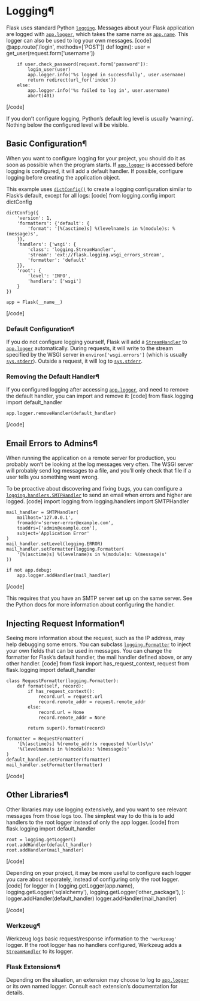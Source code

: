 # Logging¶

Flask uses standard Python [`logging`](https://docs.python.org/3/library/logging.html#module-logging "\(in Python v3.13\)"). Messages about your Flask application are logged with [`app.logger`](../api/#flask.Flask.logger "flask.Flask.logger"), which takes the same name as [`app.name`](../api/#flask.Flask.name "flask.Flask.name"). This logger can also be used to log your own messages.
[code] 
    @app.route('/login', methods=['POST'])
    def login():
        user = get_user(request.form['username'])
    
        if user.check_password(request.form['password']):
            login_user(user)
            app.logger.info('%s logged in successfully', user.username)
            return redirect(url_for('index'))
        else:
            app.logger.info('%s failed to log in', user.username)
            abort(401)
    
[/code]

If you don’t configure logging, Python’s default log level is usually ‘warning’. Nothing below the configured level will be visible.

## Basic Configuration¶

When you want to configure logging for your project, you should do it as soon as possible when the program starts. If [`app.logger`](../api/#flask.Flask.logger "flask.Flask.logger") is accessed before logging is configured, it will add a default handler. If possible, configure logging before creating the application object.

This example uses [`dictConfig()`](https://docs.python.org/3/library/logging.config.html#logging.config.dictConfig "\(in Python v3.13\)") to create a logging configuration similar to Flask’s default, except for all logs:
[code] 
    from logging.config import dictConfig
    
    dictConfig({
        'version': 1,
        'formatters': {'default': {
            'format': '[%(asctime)s] %(levelname)s in %(module)s: %(message)s',
        }},
        'handlers': {'wsgi': {
            'class': 'logging.StreamHandler',
            'stream': 'ext://flask.logging.wsgi_errors_stream',
            'formatter': 'default'
        }},
        'root': {
            'level': 'INFO',
            'handlers': ['wsgi']
        }
    })
    
    app = Flask(__name__)
    
[/code]

### Default Configuration¶

If you do not configure logging yourself, Flask will add a [`StreamHandler`](https://docs.python.org/3/library/logging.handlers.html#logging.StreamHandler "\(in Python v3.13\)") to [`app.logger`](../api/#flask.Flask.logger "flask.Flask.logger") automatically. During requests, it will write to the stream specified by the WSGI server in `environ['wsgi.errors']` (which is usually [`sys.stderr`](https://docs.python.org/3/library/sys.html#sys.stderr "\(in Python v3.13\)")). Outside a request, it will log to [`sys.stderr`](https://docs.python.org/3/library/sys.html#sys.stderr "\(in Python v3.13\)").

### Removing the Default Handler¶

If you configured logging after accessing [`app.logger`](../api/#flask.Flask.logger "flask.Flask.logger"), and need to remove the default handler, you can import and remove it:
[code] 
    from flask.logging import default_handler
    
    app.logger.removeHandler(default_handler)
    
[/code]

## Email Errors to Admins¶

When running the application on a remote server for production, you probably won’t be looking at the log messages very often. The WSGI server will probably send log messages to a file, and you’ll only check that file if a user tells you something went wrong.

To be proactive about discovering and fixing bugs, you can configure a [`logging.handlers.SMTPHandler`](https://docs.python.org/3/library/logging.handlers.html#logging.handlers.SMTPHandler "\(in Python v3.13\)") to send an email when errors and higher are logged.
[code] 
    import logging
    from logging.handlers import SMTPHandler
    
    mail_handler = SMTPHandler(
        mailhost='127.0.0.1',
        fromaddr='server-error@example.com',
        toaddrs=['admin@example.com'],
        subject='Application Error'
    )
    mail_handler.setLevel(logging.ERROR)
    mail_handler.setFormatter(logging.Formatter(
        '[%(asctime)s] %(levelname)s in %(module)s: %(message)s'
    ))
    
    if not app.debug:
        app.logger.addHandler(mail_handler)
    
[/code]

This requires that you have an SMTP server set up on the same server. See the Python docs for more information about configuring the handler.

## Injecting Request Information¶

Seeing more information about the request, such as the IP address, may help debugging some errors. You can subclass [`logging.Formatter`](https://docs.python.org/3/library/logging.html#logging.Formatter "\(in Python v3.13\)") to inject your own fields that can be used in messages. You can change the formatter for Flask’s default handler, the mail handler defined above, or any other handler.
[code] 
    from flask import has_request_context, request
    from flask.logging import default_handler
    
    class RequestFormatter(logging.Formatter):
        def format(self, record):
            if has_request_context():
                record.url = request.url
                record.remote_addr = request.remote_addr
            else:
                record.url = None
                record.remote_addr = None
    
            return super().format(record)
    
    formatter = RequestFormatter(
        '[%(asctime)s] %(remote_addr)s requested %(url)s\n'
        '%(levelname)s in %(module)s: %(message)s'
    )
    default_handler.setFormatter(formatter)
    mail_handler.setFormatter(formatter)
    
[/code]

## Other Libraries¶

Other libraries may use logging extensively, and you want to see relevant messages from those logs too. The simplest way to do this is to add handlers to the root logger instead of only the app logger.
[code] 
    from flask.logging import default_handler
    
    root = logging.getLogger()
    root.addHandler(default_handler)
    root.addHandler(mail_handler)
    
[/code]

Depending on your project, it may be more useful to configure each logger you care about separately, instead of configuring only the root logger.
[code] 
    for logger in (
        logging.getLogger(app.name),
        logging.getLogger('sqlalchemy'),
        logging.getLogger('other_package'),
    ):
        logger.addHandler(default_handler)
        logger.addHandler(mail_handler)
    
[/code]

### Werkzeug¶

Werkzeug logs basic request/response information to the `'werkzeug'` logger. If the root logger has no handlers configured, Werkzeug adds a [`StreamHandler`](https://docs.python.org/3/library/logging.handlers.html#logging.StreamHandler "\(in Python v3.13\)") to its logger.

### Flask Extensions¶

Depending on the situation, an extension may choose to log to [`app.logger`](../api/#flask.Flask.logger "flask.Flask.logger") or its own named logger. Consult each extension’s documentation for details.
